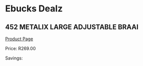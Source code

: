 
# Ebucks Dealz
## 452 METALIX LARGE ADJUSTABLE BRAAI
[Product Page](https://www.ebucks.com/web/shop/productSelected.do?prodId=1173037283&catId=998409624)

Price: R269.00

Savings: 


	